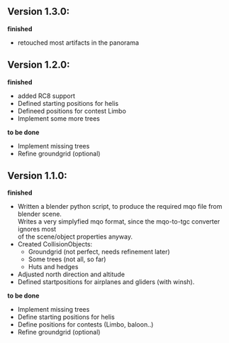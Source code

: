 
## Version 1.3.0:

**finished**
- retouched most artifacts in the panorama
  
  
## Version 1.2.0:

**finished**
- added RC8 support
- Defined starting positions for helis
- Defineed positions for contest Limbo
- Implement some more trees 

**to be done**
- Implement missing trees 
- Refine groundgrid (optional)
  
  
## Version 1.1.0:

**finished**
- Written a blender python script, to produce the required mqo file from blender scene.  
  Writes a very simplyfied mqo format, since the mqo-to-tgc converter ignores most   
  of the scene/object properties anyway.
- Created CollisionObjects:
	- Groundgrid (not perfect, needs refinement later)
	- Some trees (not all, so far)
	- Huts and hedges
- Adjusted north direction and altitude 
- Defined startpositions for airplanes and gliders (with winsh).

**to be done**
- Implement missing trees 
- Define starting positions for helis
- Define positions for contests (Limbo, baloon..)
- Refine groundgrid (optional)
